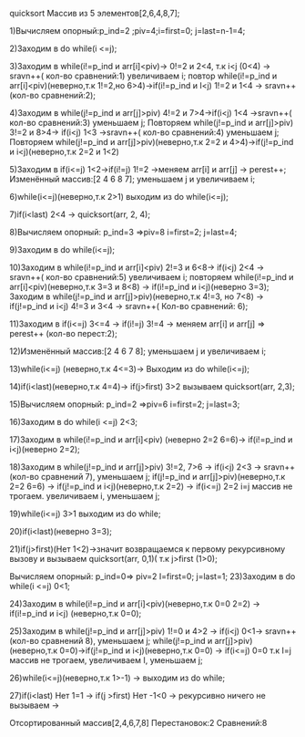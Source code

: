 quicksort
Массив из 5 элементов[2,6,4,8,7];

1)Вычисляем опорный:p_ind=2 ;piv=4;i=first=0; j=last=n-1=4;

2)Заходим в do while(i <=j);

3)Заходим в while(i!=p_ind и arr[i]<piv)-> 0!=2 и 2<4, т.к i<j (0<4) -> sravn++( кол-во сравнений:1) увеличиваем i; повтор while(i!=p_ind и arr[i]<piv)(неверно,т.к 1!=2,но 6>4)->if(i!=p_ind и I<j) 1!=2 и 1<4 -> sravn++(кол-во сравнений:2);

4)Заходим в while(j!=p_ind и arr[j]>piv) 4!=2 и 7>4->if(i<j) 1<4 ->sravn++( кол-во сравнений:3) уменьшаем j; Повторяем while(j!=p_ind и arr[j]>piv) 3!=2 и 8>4-> if(i<j) 1<3 ->sravn++( кол-во сравнений:4) уменьшаем j; Повторяем while(j!=p_ind и arr[j]>piv)(неверно,т.к 2=2 и 4>4)->if(j!=p_ind и i<j)(неверно,т.к 2=2 и 1<2)

5)Заходим в if(i<=j) 1<2->if(i!=j) 1!=2 ->меняем arr[i] и arr[j] -> perest++; Изменённый массив:[2 4 6 8 7]; уменьшаем j и увеличиваем i;

6)while(i<=j)(неверно,т.к 2>1) выходим из do while(i<=j);

7)if(i<last) 2<4 -> quicksort(arr, 2, 4);

8)Вычисляем опорный: p_ind=3 =>piv=8 i=first=2; j=last=4;

9)Заходим в do while(i<=j);

10)Заходим в while(i!=p_ind и arr[i]<piv) 2!=3 и 6<8-> if(i<j) 2<4 -> sravn++( кол-во сравнений:5) увеличиваем i; повторяем while(i!=p_ind и arr[i]<piv)(неверно,т.к 3=3 и 8<8) -> if(i!=p_ind и i<j)(неверно 3=3); Заходим в while(j!=p_ind и arr[j]>piv)(неверно,т.к 4!=3, но 7<8) -> if(j!=p_ind и i<j) 4!=3 и 3<4 -> sravn++( Кол-во сравнений: 6);

11)Заходим в if(i<=j) 3<=4 -> if(i!=j) 3!=4 -> меняем arr[i] и arr[j] => perest++ (кол-во перест:2);

12)Изменённый массив:[2 4 6 7 8]; уменьшаем j и увеличиваем i;

13)while(i<=j) (неверно,т.к 4<=3)-> Выходим из do while(i<=j);

14)if(i<last)(неверно,т.к 4=4)-> if(j>first) 3>2 вызываем quicksort(arr, 2,3);

15)Вычисляем опорный: p_ind=2 =>piv=6 i=first=2; j=last=3;

16)Заходим в do while(i <=j) 2<3;

17)Заходим в while(i!=p_ind и arr[i]<piv) (неверно 2=2 6=6)-> if(i!=p_ind и i<j)(неверно 2=2);

18)Заходим в while(j!=p_ind и arr[j]>piv) 3!=2, 7>6 -> if(i<j) 2<3 -> sravn++ (кол-во сравнений 7), уменьшаем j; if(j!=p_ind и arr[j]>piv)(неверно,т.к 2=2 6=6) -> if(j!=p_ind и i<j)(неверно,т.к 2=2) -> if(i<=j) 2=2 i=j массив не трогаем. увеличиваем i, уменьшаем j;

19)while(i<=j) 3>1 выходим из do while;

20)if(i<last)(неверно 3=3);

21)if(j>first)(Нет 1<2)->значит возвращаемся к первому рекурсивному вызову и вызываем quicksort(arr, 0,1)( т.к j>first (1>0);

Вычисляем опорный: p_ind=0=> piv=2 I=first=0; j=last=1;
23)Заходим в do while(i <=j) 0<1;

24)Заходим в while(i!=p_ind и arr[i]<piv)(неверно,т.к 0=0 2=2) -> if(i!=p_ind и i<j) (неверно,т.к 0=0);

25)Заходим в while(j!=p_ind и arr[j]>piv) 1!=0 и 4>2 -> if(i<j) 0<1-> sravn++ (кол-во сравнений 8), уменьшаем j; while(j!=p_ind и arr[j]>piv)(неверно,т.к 0=0)->if(j!=p_ind и i<j)(неверно,т.к 0=0) -> if(i<=j) 0=0 т.к I=j массив не трогаем, увеличиваем I, уменьшаем j;

26)while(i<=j)(неверно,т.к 1>-1) -> выходим из do while;

27)if(i<last) Нет 1=1 -> if(j >first) Нет -1<0 -> рекурсивно ничего не вызываем ->

Отсортированный массив[2,4,6,7,8] Перестановок:2 Сравнений:8
